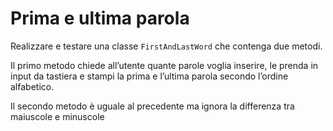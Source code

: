 # Prima e ultima parola

Realizzare e testare una classe `FirstAndLastWord` che contenga due metodi.

Il primo metodo chiede all’utente quante parole voglia inserire, le prenda in input da tastiera e stampi la prima e
l’ultima parola secondo l’ordine alfabetico.

Il secondo metodo è uguale al precedente ma ignora la differenza tra maiuscole e minuscole